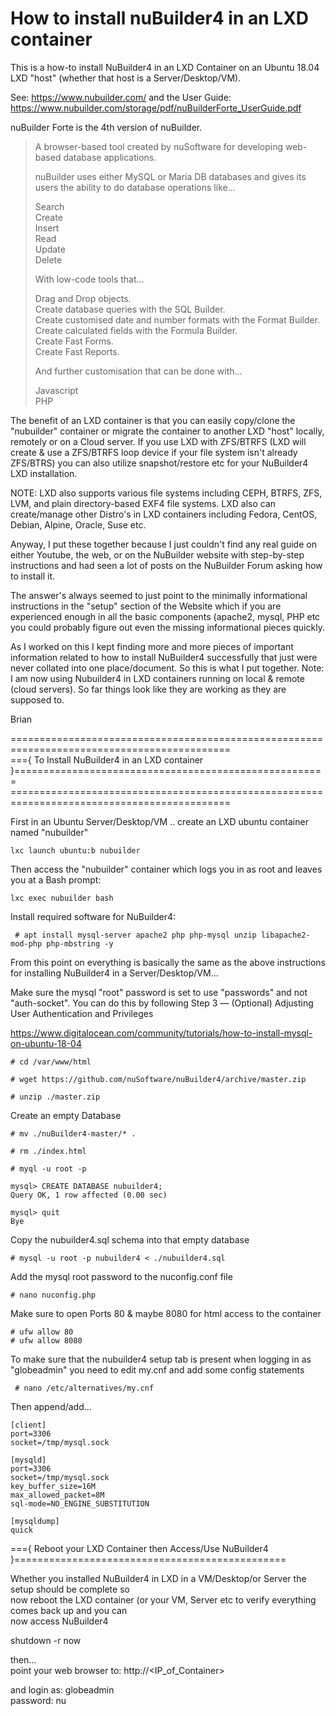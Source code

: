 # How to install nuBuilder4 in an LXD container

This is a how-to install NuBuilder4 in an LXD Container on an Ubuntu 18.04 LXD "host" (whether that
host is a Server/Desktop/VM).

See:  https://www.nubuilder.com/  and the User Guide:  https://www.nubuilder.com/storage/pdf/nuBuilderForte_UserGuide.pdf


nuBuilder Forte is the 4th version of nuBuilder.

> A browser-based tool created by nuSoftware for developing web-based database applications.  
>  
> nuBuilder uses either MySQL or Maria DB databases and gives its users the ability to do database operations like...  
>  
>    Search  
>    Create  
>    Insert  
>    Read  
>    Update  
>    Delete  
>  
> With low-code tools that...  
>  
>    Drag and Drop objects.  
>    Create database queries with the SQL Builder.  
>    Create customised date and number formats with the Format Builder.  
>    Create calculated fields with the Formula Builder.  
>    Create Fast Forms.  
>    Create Fast Reports.  
>  
> And further customisation that can be done with...  
>  
>    Javascript  
>    PHP  


The benefit of an LXD container is that you can easily copy/clone the "nubuilder" container or migrate the
container to another LXD "host" locally, remotely or on a Cloud server.   If you use LXD with ZFS/BTRFS
(LXD will create & use a ZFS/BTRFS loop device if your file system isn't already ZFS/BTRS) you can
also utilize snapshot/restore etc for your NuBuilder4 LXD installation.  

NOTE:  LXD also supports various file systems including CEPH, BTRFS, ZFS, LVM, and plain
            directory-based EXF4 file systems.   LXD also can create/manage other Distro's in
            LXD containers including Fedora, CentOS, Debian, Alpine, Oracle, Suse etc.

Anyway, I put these together because I just couldn't find any real guide on either Youtube, the web, or
on the NuBuilder website with step-by-step instructions and had seen a lot of posts on the NuBuilder
Forum asking how to install it.  

The answer's always seemed to just point to the minimally informational instructions in the "setup" section
of the Website which if you are experienced enough in all the basic components (apache2, mysql, PHP etc
you could probably figure out even the missing informational pieces quickly.

As I worked on this I kept finding more and more pieces of important information related to how to install
NuBuilder4 successfully that just were never collated into one place/document.  So this is what I put
together.   Note:  I am now using Nubuilder4 in LXD containers running on local & remote (cloud servers).  So
far things look like they are working as they are supposed to.

Brian

\============================================================================================  
\==={ To Install NuBuilder4 in an LXD container }======================================================  
\============================================================================================  

First in an Ubuntu Server/Desktop/VM .. create an LXD ubuntu container named "nubuilder"

    lxc launch ubuntu:b nubuilder  

Then access the "nubuilder" container which logs you in as root and leaves you at a Bash prompt:

    lxc exec nubuilder bash  

Install required software for NuBuilder4:

     # apt install mysql-server apache2 php php-mysql unzip libapache2-mod-php php-mbstring -y  

From this point on everything is basically the same as the above instructions for installing NuBuilder4 in a
Server/Desktop/VM...

Make sure the mysql "root" password is set to use "passwords" and not "auth-socket".
You can do this by following Step 3 — (Optional) Adjusting User Authentication and Privileges

https://www.digitalocean.com/community/tutorials/how-to-install-mysql-on-ubuntu-18-04

    # cd /var/www/html  

    # wget https://github.com/nuSoftware/nuBuilder4/archive/master.zip  

    # unzip ./master.zip  

Create an empty Database

    # mv ./nuBuilder4-master/* .  

    # rm ./index.html  

    # myql -u root -p  

    mysql> CREATE DATABASE nubuilder4;
    Query OK, 1 row affected (0.00 sec)

    mysql> quit
    Bye

Copy the nubuilder4.sql schema into that empty database

    # mysql -u root -p nubuilder4 < ./nubuilder4.sql  

Add the mysql root password to the nuconfig.conf file

    # nano nuconfig.php  

Make sure to open Ports 80 & maybe 8080 for html access to the container

    # ufw allow 80  
    # ufw allow 8080  

To make sure that the nubuilder4 setup tab is present when logging in as "globeadmin"
you need to edit my.cnf and add some config statements

     # nano /etc/alternatives/my.cnf

Then append/add...

    [client]
    port=3306
    socket=/tmp/mysql.sock

    [mysqld]
    port=3306
    socket=/tmp/mysql.sock
    key_buffer_size=16M
    max_allowed_packet=8M
    sql-mode=NO_ENGINE_SUBSTITUTION

    [mysqldump]
    quick

\==={ Reboot your LXD Container then Access/Use NuBuilder4 }===============================================  

Whether you installed NuBuilder4 in LXD in a VM/Desktop/or Server the setup should be complete so  
now reboot the LXD container (or your VM, Server etc to verify everything comes back up and you can  
now access NuBuilder4

shutdown -r now  

then...  
point your web browser to: http://<IP_of_Container>

and login as: globeadmin  
password: nu  
